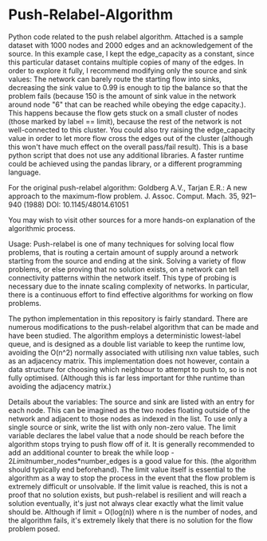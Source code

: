 # Push-Relabel-Algorithm
Python code related to the push relabel algorithm. Attached is a sample dataset with 1000 nodes and 2000 edges and an acknowledgement of the source. In this example case, I kept the edge_capacity as a constant, since this particular dataset contains multiple copies of many of the edges. In order to explore it fully, I recommend modifying only the source and sink values: The network can barely route the starting flow into sinks, decreasing the sink value to 0.99 is enough to tip the balance so that the problem fails (because 150 is the amount of sink value in the network around node "6" that can be reached while obeying the edge capacity.). This happens because the flow gets stuck on a small cluster of nodes (those marked by label == limit), because the rest of the network is not well-connected to this cluster. You could also try raising the edge_capacity value in order to let more flow cross the edges out of the cluster (although this won't have much effect on the overall pass/fail result). This is a base python script that does not use any additional libraries. A faster runtime could be achieved using the pandas library, or a different programming language.

For the original push-relabel algorithm: Goldberg A.V., Tarjan E.R.: A new approach to the maximum-flow problem. J. Assoc. Comput. Mach. 35, 921–940 (1988)
DOI: 10.1145/48014.61051

You may wish to visit other sources for a more hands-on explanation of the algorithmic process.

Usage: Push-relabel is one of many techniques for solving local flow problems, that is routing a certain amount of supply around a network starting from the source and ending at the sink. Solving a variety of flow problems, or else proving that no solution exists, on a network can tell connectivity patterns within the network itself. This type of probing is necessary due to the innate scaling complexity of networks. In particular, there is a continuous effort to find effective algorithms for working on flow problems. 

The python implementation in this repository is fairly standard. There are numerous modifications to the push-relabel algorithm that can be made and have been studied. The algorithm employs a deterministic lowest-label queue, and is designed as a double list variable to keep the runtime low, avoiding the O(n^2) normally associated with utilising nxn value tables, such as an adjacency matrix. This implementation does not however, contain a data structure for choosing which neighbour to attempt to push to, so is not fully optimised. (Although this is far less important for thhe runtime than avoiding the adjacency matrix.)

Details about the variables: The source and sink are listed with an entry for each node. This can be imagined as the two nodes floating outside of the network and adjacent to those nodes as indexed in the list. To use only a single source or sink, write the list with only non-zero value. The limit variable declares the label value that a node should be reach before the algorithm stops trying to push flow off of it. It is generally recommended to add an additional counter to break the while loop - 2*Limit*number_nodes*number_edges is a good value for this. (the algorithm should typically end beforehand). The limit value itself is essential to the algorithm as a way to stop the process in the event that the flow problem is extremely difficult or unsolvable. If the limit value is reached, this is not a proof that no solution exists, but push-relabel is resilient and will reach a solution eventually, it's just not always clear exactly what the limit value should be. Although if limit = O(log(n)) where n is the number of nodes, and the algorithm fails, it's extremely likely that there is no solution for the flow problem posed.
